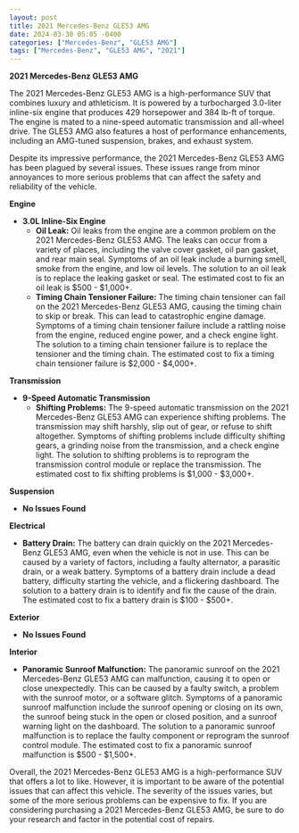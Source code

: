```yaml
---
layout: post
title: 2021 Mercedes-Benz GLE53 AMG
date: 2024-03-30 05:05 -0400
categories: ["Mercedes-Benz", "GLE53 AMG"]
tags: ["Mercedes-Benz", "GLE53 AMG", "2021"]
---
```

**2021 Mercedes-Benz GLE53 AMG**

The 2021 Mercedes-Benz GLE53 AMG is a high-performance SUV that combines luxury and athleticism. It is powered by a turbocharged 3.0-liter inline-six engine that produces 429 horsepower and 384 lb-ft of torque. The engine is mated to a nine-speed automatic transmission and all-wheel drive. The GLE53 AMG also features a host of performance enhancements, including an AMG-tuned suspension, brakes, and exhaust system.

Despite its impressive performance, the 2021 Mercedes-Benz GLE53 AMG has been plagued by several issues. These issues range from minor annoyances to more serious problems that can affect the safety and reliability of the vehicle.

**Engine**

* **3.0L Inline-Six Engine**
    * **Oil Leak:** Oil leaks from the engine are a common problem on the 2021 Mercedes-Benz GLE53 AMG. The leaks can occur from a variety of places, including the valve cover gasket, oil pan gasket, and rear main seal. Symptoms of an oil leak include a burning smell, smoke from the engine, and low oil levels. The solution to an oil leak is to replace the leaking gasket or seal. The estimated cost to fix an oil leak is $500 - $1,000+.
    * **Timing Chain Tensioner Failure:** The timing chain tensioner can fail on the 2021 Mercedes-Benz GLE53 AMG, causing the timing chain to skip or break. This can lead to catastrophic engine damage. Symptoms of a timing chain tensioner failure include a rattling noise from the engine, reduced engine power, and a check engine light. The solution to a timing chain tensioner failure is to replace the tensioner and the timing chain. The estimated cost to fix a timing chain tensioner failure is $2,000 - $4,000+.

**Transmission**

* **9-Speed Automatic Transmission**
    * **Shifting Problems:** The 9-speed automatic transmission on the 2021 Mercedes-Benz GLE53 AMG can experience shifting problems. The transmission may shift harshly, slip out of gear, or refuse to shift altogether. Symptoms of shifting problems include difficulty shifting gears, a grinding noise from the transmission, and a check engine light. The solution to shifting problems is to reprogram the transmission control module or replace the transmission. The estimated cost to fix shifting problems is $1,000 - $3,000+.

**Suspension**

* **No Issues Found**

**Electrical**

* **Battery Drain:** The battery can drain quickly on the 2021 Mercedes-Benz GLE53 AMG, even when the vehicle is not in use. This can be caused by a variety of factors, including a faulty alternator, a parasitic drain, or a weak battery. Symptoms of a battery drain include a dead battery, difficulty starting the vehicle, and a flickering dashboard. The solution to a battery drain is to identify and fix the cause of the drain. The estimated cost to fix a battery drain is $100 - $500+.

**Exterior**

* **No Issues Found**

**Interior**

* **Panoramic Sunroof Malfunction:** The panoramic sunroof on the 2021 Mercedes-Benz GLE53 AMG can malfunction, causing it to open or close unexpectedly. This can be caused by a faulty switch, a problem with the sunroof motor, or a software glitch. Symptoms of a panoramic sunroof malfunction include the sunroof opening or closing on its own, the sunroof being stuck in the open or closed position, and a sunroof warning light on the dashboard. The solution to a panoramic sunroof malfunction is to replace the faulty component or reprogram the sunroof control module. The estimated cost to fix a panoramic sunroof malfunction is $500 - $1,500+.

Overall, the 2021 Mercedes-Benz GLE53 AMG is a high-performance SUV that offers a lot to like. However, it is important to be aware of the potential issues that can affect this vehicle. The severity of the issues varies, but some of the more serious problems can be expensive to fix. If you are considering purchasing a 2021 Mercedes-Benz GLE53 AMG, be sure to do your research and factor in the potential cost of repairs.
